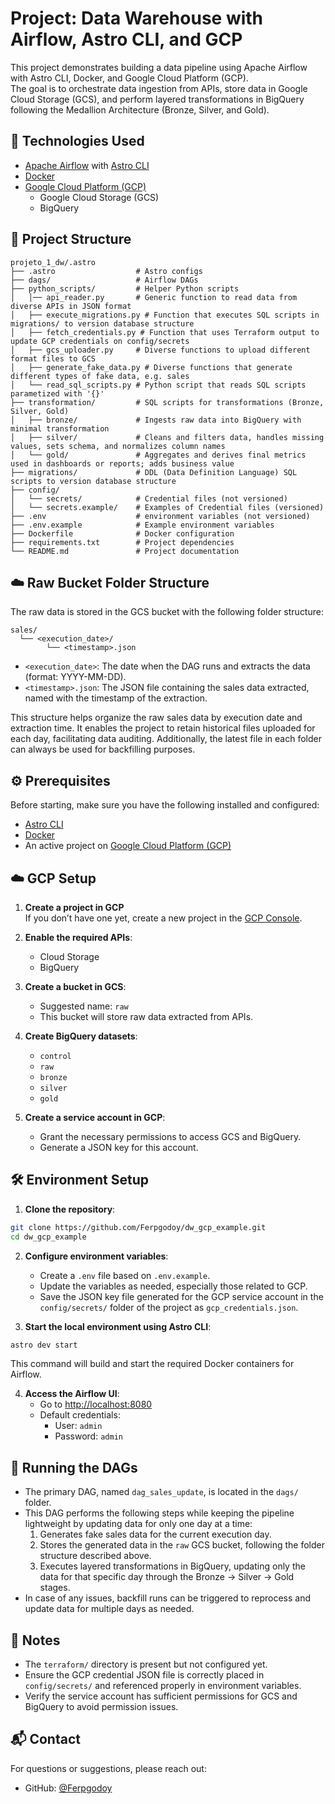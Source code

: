 
# Project: Data Warehouse with Airflow, Astro CLI, and GCP

This project demonstrates building a data pipeline using Apache Airflow with Astro CLI, Docker, and Google Cloud Platform (GCP).  
The goal is to orchestrate data ingestion from APIs, store data in Google Cloud Storage (GCS), and perform layered transformations in BigQuery following the Medallion Architecture (Bronze, Silver, and Gold).

## 🚀 Technologies Used

- [Apache Airflow](https://airflow.apache.org/) with [Astro CLI](https://www.astronomer.io/docs/astro/cli/install-cli/)
- [Docker](https://www.docker.com/)
- [Google Cloud Platform (GCP)](https://cloud.google.com/)
  - Google Cloud Storage (GCS)
  - BigQuery

## 📁 Project Structure

```
projeto_1_dw/.astro
├── .astro                  # Astro configs
├── dags/                   # Airflow DAGs
├── python_scripts/         # Helper Python scripts
│   │── api_reader.py       # Generic function to read data from diverse APIs in JSON format
│   ├── execute_migrations.py # Function that executes SQL scripts in migrations/ to version database structure
│   ├── fetch_credentials.py # Function that uses Terraform output to update GCP credentials on config/secrets
│   ├── gcs_uploader.py     # Diverse functions to upload different format files to GCS
│   ├── generate_fake_data.py # Diverse functions that generate different types of fake data, e.g. sales
│   └── read_sql_scripts.py # Python script that reads SQL scripts parametized with '{}'
├── transformation/         # SQL scripts for transformations (Bronze, Silver, Gold)
│   ├── bronze/             # Ingests raw data into BigQuery with minimal transformation
│   ├── silver/             # Cleans and filters data, handles missing values, sets schema, and normalizes column names
│   └── gold/               # Aggregates and derives final metrics used in dashboards or reports; adds business value
├── migrations/             # DDL (Data Definition Language) SQL scripts to version database structure
├── config/
│   └── secrets/            # Credential files (not versioned)
│   └── secrets.example/    # Examples of Credential files (versioned)
├── .env                    # environment variables (not versioned)
├── .env.example            # Example environment variables
├── Dockerfile              # Docker configuration
├── requirements.txt        # Project dependencies
└── README.md               # Project documentation
```

## ☁️ Raw Bucket Folder Structure

The raw data is stored in the GCS bucket with the following folder structure:

```
sales/
  └── <execution_date>/
        └── <timestamp>.json
```

- `<execution_date>`: The date when the DAG runs and extracts the data (format: YYYY-MM-DD).
- `<timestamp>.json`: The JSON file containing the sales data extracted, named with the timestamp of the extraction.

This structure helps organize the raw sales data by execution date and extraction time. 
It enables the project to retain historical files uploaded for each day, facilitating data auditing. 
Additionally, the latest file in each folder can always be used for backfilling purposes.

## ⚙️ Prerequisites

Before starting, make sure you have the following installed and configured:

- [Astro CLI](https://www.astronomer.io/docs/astro/cli/install-cli/)
- [Docker](https://www.docker.com/get-started)
- An active project on [Google Cloud Platform (GCP)](https://cloud.google.com/)

## ☁️ GCP Setup

1. **Create a project in GCP**  
   If you don’t have one yet, create a new project in the [GCP Console](https://console.cloud.google.com/).

2. **Enable the required APIs**:
   - Cloud Storage
   - BigQuery

3. **Create a bucket in GCS**:
   - Suggested name: `raw`
   - This bucket will store raw data extracted from APIs.

4. **Create BigQuery datasets**:
   - `control`
   - `raw`
   - `bronze`
   - `silver`
   - `gold`

5. **Create a service account in GCP**:
   - Grant the necessary permissions to access GCS and BigQuery.
   - Generate a JSON key for this account.
   

## 🛠️ Environment Setup

1. **Clone the repository**:

```bash
git clone https://github.com/Ferpgodoy/dw_gcp_example.git
cd dw_gcp_example
```

2. **Configure environment variables**:
   - Create a `.env` file based on `.env.example`.
   - Update the variables as needed, especially those related to GCP.
   - Save the JSON key file generated for the GCP service account in the `config/secrets/` folder of the project as `gcp_credentials.json`.

3. **Start the local environment using Astro CLI**:

```bash
astro dev start
```

This command will build and start the required Docker containers for Airflow.

4. **Access the Airflow UI**:
   - Go to [http://localhost:8080](http://localhost:8080)
   - Default credentials:
     - User: `admin`
     - Password: `admin`

## 📄 Running the DAGs

- The primary DAG, named `dag_sales_update`, is located in the `dags/` folder.
- This DAG performs the following steps while keeping the pipeline lightweight by updating data for only one day at a time:
  1. Generates fake sales data for the current execution day.
  2. Stores the generated data in the `raw` GCS bucket, following the folder structure described above.
  3. Executes layered transformations in BigQuery, updating only the data for that specific day through the Bronze → Silver → Gold stages.
- In case of any issues, backfill runs can be triggered to reprocess and update data for multiple days as needed.


## 📝 Notes

- The `terraform/` directory is present but not configured yet.
- Ensure the GCP credential JSON file is correctly placed in `config/secrets/` and referenced properly in environment variables.
- Verify the service account has sufficient permissions for GCS and BigQuery to avoid permission issues.

## 📬 Contact

For questions or suggestions, please reach out:

- GitHub: [@Ferpgodoy](https://github.com/Ferpgodoy)


